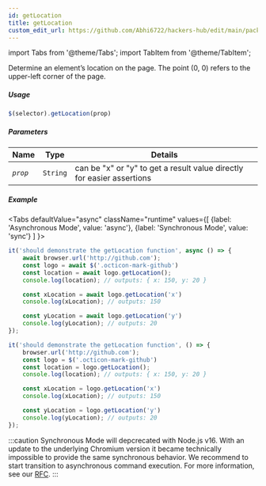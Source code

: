 ```yaml
---
id: getLocation
title: getLocation
custom_edit_url: https://github.com/Abhi6722/hackers-hub/edit/main/packages/webdriverio/src/commands/element/getLocation.ts
---
```


import Tabs from '@theme/Tabs';
import TabItem from '@theme/TabItem';

Determine an element’s location on the page. The point (0, 0) refers to
the upper-left corner of the page.

##### Usage

```js
$(selector).getLocation(prop)
```

##### Parameters

| Name | Type | Details |
| ---- | ---- | ------- |
| <code><var>prop</var></code> | <code>String</code> | can be "x" or "y" to get a result value directly for easier assertions |

##### Example
<Tabs
defaultValue="async"
className="runtime"
values={[
{label: 'Asynchronous Mode', value: 'async'},
{label: 'Synchronous Mode', value: 'sync'}
]
}>
<TabItem value="async">

```js title="getLocation.js"
it('should demonstrate the getLocation function', async () => {
    await browser.url('http://github.com');
    const logo = await $('.octicon-mark-github')
    const location = await logo.getLocation();
    console.log(location); // outputs: { x: 150, y: 20 }

    const xLocation = await logo.getLocation('x')
    console.log(xLocation); // outputs: 150

    const yLocation = await logo.getLocation('y')
    console.log(yLocation); // outputs: 20
});
```

</TabItem>
<TabItem value="sync">

```js title="getLocation.js"
it('should demonstrate the getLocation function', () => {
    browser.url('http://github.com');
    const logo = $('.octicon-mark-github')
    const location = logo.getLocation();
    console.log(location); // outputs: { x: 150, y: 20 }

    const xLocation = logo.getLocation('x')
    console.log(xLocation); // outputs: 150

    const yLocation = logo.getLocation('y')
    console.log(yLocation); // outputs: 20
});
```

:::caution
Synchronous Mode will depcrecated with Node.js v16. With an update to the
underlying Chromium version it became technically impossible to provide the
same synchronous behavior. We recommend to start transition to asynchronous
command execution. For more information, see our <a href="https://github.com/webdriverio/webdriverio/discussions/6702">RFC</a>.
:::
</TabItem>
</Tabs>

